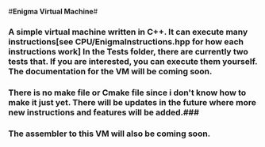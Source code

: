 #**Enigma Virtual Machine**#

### A simple virtual machine written in C++. It can execute many instructions[see CPU/EnigmaInstructions.hpp for how each instructions work] In the Tests folder, there are currently two tests that. If you are interested, you can execute them yourself. The documentation for the VM will be coming soon. ###  

 ### There is no make file or Cmake file since i don't know how to make it just yet. There will be updates in the future where more new instructions and features will be added.###  
  
  ### The assembler to this VM will also be coming soon. ###